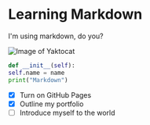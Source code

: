 # Learning Markdown
I'm using markdown, do you?

![Image of Yaktocat](https://octodex.github.com/images/yaktocat.png)

```python
def __init__(self):
self.name = name
print("Markdown")
```

- [x] Turn on GitHub Pages
- [x] Outline my portfolio
- [ ] Introduce myself to the world
